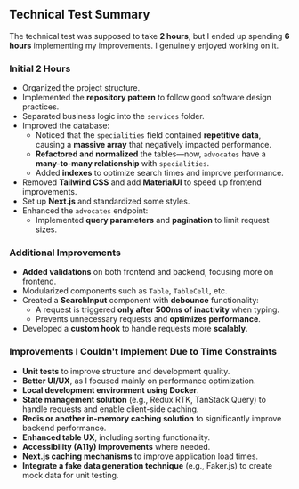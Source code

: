 ## Technical Test Summary

The technical test was supposed to take **2 hours**, but I ended up spending **6 hours** implementing my improvements. I genuinely enjoyed working on it.

### Initial 2 Hours

- Organized the project structure.
- Implemented the **repository pattern** to follow good software design practices.
- Separated business logic into the `services` folder.
- Improved the database:
  - Noticed that the `specialities` field contained **repetitive data**, causing a **massive array** that negatively impacted performance.
  - **Refactored and normalized** the tables—now, `advocates` have a **many-to-many relationship** with `specialities`.
  - Added **indexes** to optimize search times and improve performance.
- Removed **Tailwind CSS** and add **MaterialUI** to speed up frontend improvements.
- Set up **Next.js** and standardized some styles.
- Enhanced the `advocates` endpoint:
  - Implemented **query parameters** and **pagination** to limit request sizes.

### Additional Improvements

- **Added validations** on both frontend and backend, focusing more on frontend.
- Modularized components such as `Table`, `TableCell`, etc.
- Created a **SearchInput** component with **debounce** functionality:
  - A request is triggered **only after 500ms of inactivity** when typing.
  - Prevents unnecessary requests and **optimizes performance**.
- Developed a **custom hook** to handle requests more **scalably**.

### Improvements I Couldn't Implement Due to Time Constraints

- **Unit tests** to improve structure and development quality.
- **Better UI/UX**, as I focused mainly on performance optimization.
- **Local development environment using Docker**.
- **State management solution** (e.g., Redux RTK, TanStack Query) to handle requests and enable client-side caching.
- **Redis or another in-memory caching solution** to significantly improve backend performance.
- **Enhanced table UX**, including sorting functionality.
- **Accessibility (A11y) improvements** where needed.
- **Next.js caching mechanisms** to improve application load times.
- **Integrate a fake data generation technique** (e.g., Faker.js) to create mock data for unit testing.
